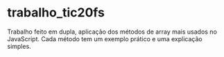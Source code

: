 # trabalho_tic20fs
Trabalho  feito em dupla,  aplicação dos métodos de array mais usados no JavaScript. Cada método tem um exemplo prático e uma explicação simples.
